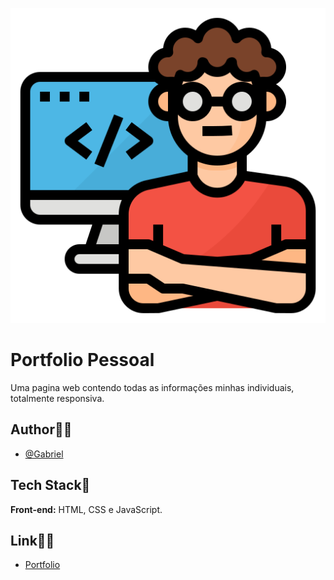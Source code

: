![Logo](./assets/img/perfil-pessoal.png)
# Portfolio Pessoal


Uma pagina web contendo todas as informações minhas individuais, totalmente responsiva.


## Author🙋‍♂️
- [@Gabriel](https://github.com/gabriel1049)

 
## Tech Stack📝
**Front-end:** HTML, CSS e JavaScript.


## Link🙅‍♂️
- [Portfolio]( https://github.com/gabriel1049/portifolio/) 
